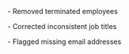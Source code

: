 \- Removed terminated employees

\- Corrected inconsistent job titles

\- Flagged missing email addresses

